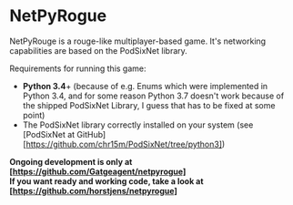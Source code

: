 # NetPyRogue
NetPyRouge is a rouge-like multiplayer-based game. It's networking capabilities are based on the PodSixNet library.

Requirements for running this game:

- **Python 3.4**+ (because of e.g. Enums which were implemented in Python 3.4, and for some reason Python 3.7 doesn't work because of the shipped PodSixNet Library, I guess that has to be fixed at some point)
- The PodSixNet library correctly installed on your system (see [PodSixNet at GitHub][https://github.com/chr15m/PodSixNet/tree/python3])

**Ongoing development is only at [https://github.com/Gatgeagent/netpyrogue]**  
**If you want ready and working code, take a look at [https://github.com/horstjens/netpyrogue]**
